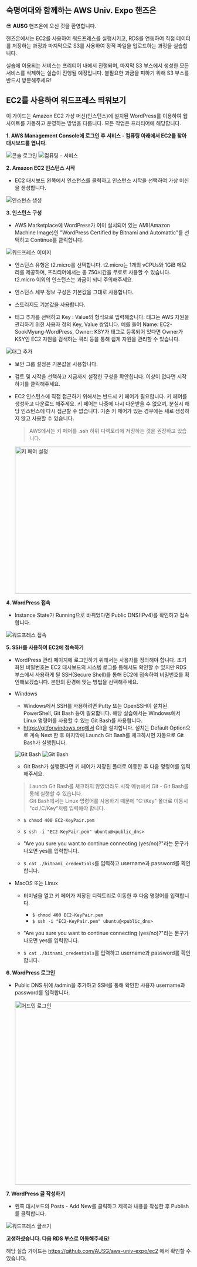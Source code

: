 ## 숙명여대와 함께하는 AWS Univ. Expo 핸즈온

😎 **AUSG** 핸즈온에 오신 것을 환영합니다.

핸즈온에서는 EC2를 사용하여 워드프레스를 실행시키고, RDS를 연동하여 직접 데이터를 저장하는 과정과 마지막으로 S3를 사용하여 정적 파일을 업로드하는 과정을 실습합니다.

실습에 이용되는 서비스는 프리티어 내에서 진행되며, 마지막 S3 부스에서 생성한 모든 서비스를 삭제하는 실습이 진행될 예정입니다. 불필요한 과금을 피하기 위해 S3 부스를 반드시 방문해주세요!

## EC2를 사용하여 워드프레스 띄워보기

이 가이드는 Amazon EC2 가상 머신(인스턴스)에 설치된 WordPress를 이용하여 웹사이트를 가동하고 운영하는 방법을 다룹니다.
모든 작업은 프리티어에 해당합니다.

**1. AWS Management Console에 로그인 후 서비스 - 컴퓨팅 아래에서 EC2를 찾아 대시보드를 엽니다.**

![콘솔 로그인](./img/console_login.png)
![컴퓨팅 - 서비스](./img/computing_service.png)

**2. Amazon EC2 인스턴스 시작**

- EC2 대시보드 왼쪽에서 인스턴스를 클릭하고 인스턴스 시작을 선택하여 가상 머신을 생성합니다.

![인스턴스 생성](./img/launch_instance.png)

**3. 인스턴스 구성**

- AWS Marketplace에 WordPress가 이미 설치되어 있는 AMI(Amazon Machine Image)인 "WordPress Certified by Bitnami and Automattic"를 선택하고 Continue를 클릭합니다.

![워드프레스 이미지](./img/ami_wordpress.png)

- 인스턴스 유형은 t2.micro를 선택합니다. t2.micro는 1개의 vCPUs와 1GiB 메모리를 제공하며, 프리티어에서는 총 750시간을 무료로 사용할 수 있습니다. t2.micro 이외의 인스턴스는 과금이 되니 주의해주세요.

- 인스턴스 세부 정보 구성은 기본값을 그대로 사용합니다.

- 스토리지도 기본값을 사용합니다.

- 태그 추가를 선택하고 Key : Value의 형식으로 입력해줍니다. 태그는 AWS 자원을 관리하기 위한 사용자 정의 Key, Value 쌍입니다. 예를 들어 Name: EC2-SookMyung-WordPress, Owner: KSY가 태그로 등록되어 있다면 Owner가 KSY인 EC2 자원을 검색하는 쿼리 등을 통해 쉽게 자원을 관리할 수 있습니다.

![태그 추가](./img/add_tag.png)

- 보안 그룹 설정은 기본값을 사용합니다.

- 검토 및 시작을 선택하고 지금까지 설정한 구성을 확안힙니다. 이상이 없다면 시작하기를 클릭해주세요.

- EC2 인스턴스에 직접 접근하기 위해서는 반드시 키 페어가 필요합니다. 키 페어를 생성하고 다운로드 해주세요. 키 페어는 나중에 다시 다운받을 수 없으며, 분실시 해당 인스턴스에 다시 접근할 수 없습니다. 기존 키 페어가 있는 경우에는 새로 생성하지 않고 사용할 수 있습니다.

  > AWS에서는 키 페어를 .ssh 하위 디렉토리에 저장하는 것을 권장하고 있습니다.

  <img src="./img/ec2-keypair.png" alt="키 페어 설정" width="650px" height="400px" />

**4. WordPress 접속**

- Instance State가 Running으로 바뀌었다면 Public DNS(IPv4)를 확인하고 접속합니다.

![워드프레스 접속](./img/ec2-publicip.png)

**5. SSH를 사용하여 EC2에 접속하기**

- WordPress 관리 페이지에 로그인하기 위해서는 사용자를 정의해야 합니다. 초기화된 비밀번호는 EC2 대시보드의 시스템 로그를 통해서도 확인할 수 있지만 RDS 부스에서 사용하게 될 SSH(Secure Shell)를 통해 EC2에 접속하여 비밀번호를 확인해보겠습니다. 본인의 환경에 맞는 방법을 선택해주세요.

- Windows

  - Windows에서 SSH를 사용하려면 Putty 또는 OpenSSH이 설치된 PowerShell, Git Bash 등이 필요합니다. 해당 실습에서는 Windows에서 Linux 명령어를 사용할 수 있는 Git Bash를 사용합니다.
  - https://gitforwindows.org에서 Git을 설치합니다. 설치는 Default Option으로 계속 Next 한 후 마지막에 Launch Git Bash를 체크하시면 자동으로 Git Bash가 실행됩니다.

  ![Git Bash](./img/git-1.png)
  ![Git Bash](./img/git-2.png)

  - Git Bash가 실행됐다면 키 페어가 저장된 폴더로 이동한 후 다음 명령어를 입력해주세요.
  > Launch Git Bash를 체크하지 않았더라도 시작 메뉴에서 Git - Git Bash를 통해 실행할 수 있습니다.  
  > Git Bash에서는 Linux 명령어를 사용하기 때문에 "C:\Key" 폴더로 이동시 "cd /C/Key"처럼 입력해야 합니다.

    - `$ chmod 400 EC2-KeyPair.pem`
    - `$ ssh -i "EC2-KeyPair.pem" ubuntu@<public_dns>`

  - "Are you sure you want to continue connecting (yes/no)?"라는 문구가 나오면 yes를 입력합니다.

  - `$ cat ./bitnami_credentials`를 입력하고 username과 password를 확인합니다.

- MacOS 또는 Linux

  - 터미널을 열고 키 페어가 저장된 디렉토리로 이동한 후 다음 명령어를 입력합니다.

    - `$ chmod 400 EC2-KeyPair.pem`
    - `$ ssh -i "EC2-KeyPair.pem" ubuntu@<public_dns>`

  - "Are you sure you want to continue connecting (yes/no)?"라는 문구가 나오면 yes를 입력합니다.

  - `$ cat ./bitnami_credentials`를 입력하고 username과 password를 확인합니다.

**6. WordPress 로그인**

- Public DNS 뒤에 /admin을 추가하고 SSH를 통해 확인한 사용자 username과 password를 입력합니다.

  <img src="./img/admin-login.png" alt="어드민 로그인" width="650px" height="500px" />

**7. WordPress 글 작성하기**

- 왼쪽 대시보드의 Posts - Add New를 클릭하고 제목과 내용을 작성한 후 Publish를 클릭합니다.

![워드프레스 글쓰기](./img/wordpress-new.png)

**고생하셨습니다. 다음 RDS 부스로 이동해주세요!**

해당 실습 가이드는 https://github.com/AUSG/aws-univ-expo/ec2 에서 확인할 수 있습니다.
